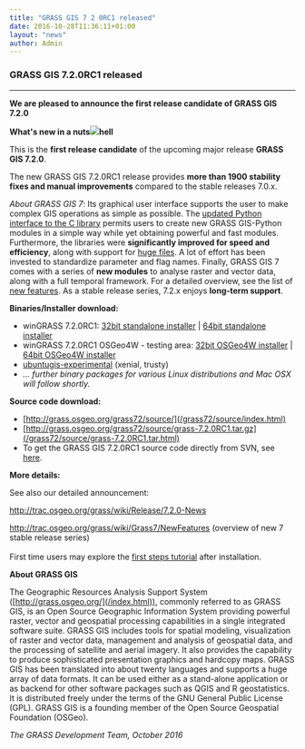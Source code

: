 ```yaml
---
title: "GRASS GIS 7 2 0RC1 released"
date: 2016-10-28T11:36:11+01:00
layout: "news"
author: Admin
---
```


### GRASS GIS 7.2.0RC1 released

------------------------------------------------------------------------

**We are pleased to announce the **first release candidate** of **GRASS
GIS 7.2.0****

**What's new in a
nuts![](/images/news/hexagons_python_editor.png)hell**

This is the **first release candidate** of the upcoming major release
**GRASS GIS 7.2.0**.

The new GRASS GIS 7.2.0RC1 release provides **more than 1900 stability
fixes and manual improvements** compared to the stable releases 7.0.x.

*About GRASS GIS 7*: Its graphical user interface supports the user to
make complex GIS operations as simple as possible. The [updated Python
interface to the C
library](/grass72/manuals/libpython/index.html) permits users
to create new GRASS GIS-Python modules in a simple way while yet
obtaining powerful and fast modules. Furthermore, the libraries were
**significantly improved for speed and efficiency**, along with support
for [huge
files](http://grasswiki.osgeo.org/wiki/Category:Massive_data_analysis).
A lot of effort has been invested to standardize parameter and flag
names. Finally, GRASS GIS 7 comes with a series of **new modules** to
analyse raster and vector data, along with a full temporal framework.
For a detailed overview, see the list of [new
features](http://trac.osgeo.org/grass/wiki/Grass7/NewFeatures). As a
stable release series, 7.2.x enjoys **long-term support**.

**Binaries/Installer download:**

-   winGRASS 7.2.0RC1: [32bit standalone
    installer](/grass72/binary/mswindows/native/x86/WinGRASS-7.2.0RC1-1-Setup-x86.html)
    \| [64bit standalone
    installer](/grass72/binary/mswindows/native/x86_64/WinGRASS-7.2.0RC1-1-Setup-x86_64.html)
-   winGRASS 7.2.0RC1 OSGeo4W - testing area: [32bit OSGeo4W
    installer](http://download.osgeo.org/osgeo4w/osgeo4w-setup-x86.exe)
    \| [64bit OSGeo4W
    installer](http://download.osgeo.org/osgeo4w/osgeo4w-setup-x86_64.exe)
-   [ubuntugis-experimental](https://launchpad.net/~ubuntugis/+archive/ubuntu/ubuntugis-experimental)
    (xenial, trusty)
-   *\... further binary packages for various Linux distributions and
    Mac OSX will follow shortly.*

**Source code download:**

-   [http://grass.osgeo.org/grass72/source/](/grass72/source/index.html)
-   [http://grass.osgeo.org/grass72/source/grass-7.2.0RC1.tar.gz](/grass72/source/grass-7.2.0RC1.tar.html)
-   To get the GRASS GIS 7.2.0RC1 source code directly from SVN, see
    [here](https://trac.osgeo.org/grass/wiki/Release/7.2.0-News#SVNSourceCode).

**More details:**

See also our detailed announcement:


<http://trac.osgeo.org/grass/wiki/Release/7.2.0-News>



<http://trac.osgeo.org/grass/wiki/Grass7/NewFeatures> (overview of new 7
stable release series)\
\
First time users may explore the [first steps
tutorial](/documentation/first-time-users/index.html) after
installation.


**About GRASS GIS**

The Geographic Resources Analysis Support System
([http://grass.osgeo.org/](/index.html)), commonly referred
to as GRASS GIS, is an Open Source Geographic Information System
providing powerful raster, vector and geospatial processing capabilities
in a single integrated software suite. GRASS GIS includes tools for
spatial modeling, visualization of raster and vector data, management
and analysis of geospatial data, and the processing of satellite and
aerial imagery. It also provides the capability to produce sophisticated
presentation graphics and hardcopy maps. GRASS GIS has been translated
into about twenty languages and supports a huge array of data formats.
It can be used either as a stand-alone application or as backend for
other software packages such as QGIS and R geostatistics. It is
distributed freely under the terms of the GNU General Public License
(GPL). GRASS GIS is a founding member of the Open Source Geospatial
Foundation (OSGeo).

*The GRASS Development Team, October 2016*

